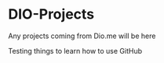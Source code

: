# DIO-Projects
Any projects coming from Dio.me will be here

Testing things to learn how to use GitHub
